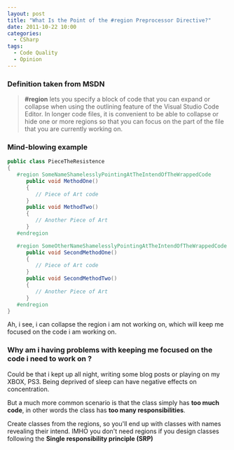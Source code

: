 ```yaml
---
layout: post
title: "What Is the Point of the #region Preprocessor Directive?"
date: 2011-10-22 10:00
categories:
  - CSharp
tags:
  - Code Quality
  - Opinion
---
```


### Definition taken from MSDN

> **#region** lets you specify a block of code that you can expand or collapse when using the outlining feature of the Visual Studio Code Editor. In longer code files, it is convenient to be able to collapse or hide one or more regions so that you can focus on the part of the file that you are currently working on.

### Mind-blowing example

```csharp
public class PieceTheResistence
{
   #region SomeNameShamelesslyPointingAtTheIntendOfTheWrappedCode
      public void MethodOne()
      {
         // Piece of Art code
      }
      public void MethodTwo()
      {
         // Another Piece of Art
      }
   #endregion

   #region SomeOtherNameShamelesslyPointingAtTheIntendOfTheWrappedCode
      public void SecondMethodOne()
      {
         // Piece of Art code
      }
      public void SecondMethodTwo()
      {
         // Another Piece of Art
      }
   #endregion
}
```

Ah, i see, i can collapse the region i am not working on, which will keep me focused on the code i am working on.

### Why am i having problems with keeping me focused on the code i need to work on ?

Could be that i kept up all night, writing some blog posts or playing on my XBOX, PS3. Being deprived of sleep can have negative effects on concentration.

But a much more common scenario is that the class simply has **too much code**, in other words the class has **too many responsibilities**.

Create classes from the regions, so you'll end up with classes with names revealing their intend. IMHO you don't need regions if you design classes following the **Single responsibility principle (SRP)**
